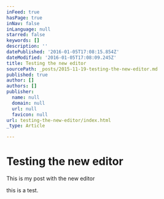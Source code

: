 ```yaml
---
inFeed: true
hasPage: true
inNav: false
inLanguage: null
starred: false
keywords: []
description: ''
datePublished: '2016-01-05T17:08:15.854Z'
dateModified: '2016-01-05T17:08:09.245Z'
title: Testing the new editor
sourcePath: _posts/2015-11-19-testing-the-new-editor.md
published: true
author: []
authors: []
publisher:
  name: null
  domain: null
  url: null
  favicon: null
url: testing-the-new-editor/index.html
_type: Article

---
```

# Testing the new editor

This is my post with the new editor

this is a test.